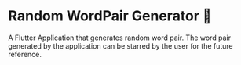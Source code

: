 # Random WordPair Generator :iphone:

A Flutter Application that generates random word pair. The word pair generated by the application can be starred by the user for the future reference.


